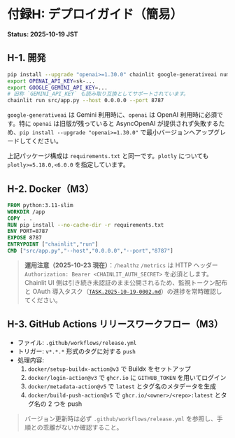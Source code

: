 # 付録H: デプロイガイド（簡易）
**Status: 2025-10-19 JST**

## H-1. 開発
```bash
pip install --upgrade "openai>=1.30.0" chainlit google-generativeai numpy pyyaml tiktoken plotly
export OPENAI_API_KEY=sk-...
export GOOGLE_GEMINI_API_KEY=...
# 旧称 `GEMINI_API_KEY` も読み取り互換としてサポートされています。
chainlit run src/app.py --host 0.0.0.0 --port 8787
```

`google-generativeai` は Gemini 利用時に、`openai` は OpenAI 利用時に必須です。特に `openai` は旧版が残っていると AsyncOpenAI が提供されず失敗するため、`pip install --upgrade "openai>=1.30.0"` で最小バージョンへアップグレードしてください。

上記パッケージ構成は `requirements.txt` と同一です。`plotly` についても `plotly>=5.18.0,<6.0.0` を指定しています。

## H-2. Docker（M3）
```Dockerfile
FROM python:3.11-slim
WORKDIR /app
COPY . .
RUN pip install --no-cache-dir -r requirements.txt
ENV PORT=8787
EXPOSE 8787
ENTRYPOINT ["chainlit","run"]
CMD ["src/app.py","--host","0.0.0.0","--port","8787"]
```

> **運用注意（2025-10-23 現在）**：`/healthz` `/metrics` は HTTP ヘッダー `Authorization: Bearer <CHAINLIT_AUTH_SECRET>` を必須とします。Chainlit UI 側は引き続き未認証のまま公開されるため、監視トークン配布と OAuth 導入タスク（[`TASK.2025-10-19-0002.md`](../../TASK.2025-10-19-0002.md)）の進捗を常時確認してください。

## H-3. GitHub Actions リリースワークフロー（M3）
- ファイル: `.github/workflows/release.yml`
- トリガー: `v*.*.*` 形式のタグに対する `push`
- 処理内容:
  1. `docker/setup-buildx-action@v3` で Buildx をセットアップ
  2. `docker/login-action@v3` で `ghcr.io` に `GITHUB_TOKEN` を用いてログイン
  3. `docker/metadata-action@v5` で `latest` とタグ名のメタデータを生成
  4. `docker/build-push-action@v5` で `ghcr.io/<owner>/<repo>:latest` とタグ名の 2 つを push

> バージョン更新時は必ず `.github/workflows/release.yml` を参照し、手順との乖離がないか確認すること。
